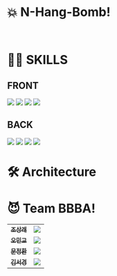 # 💥 N-Hang-Bomb!
<br>

# 🧙‍♂️ SKILLS
## FRONT
<img src="https://img.shields.io/badge/TypeScript-007ACC?style=for-the-badge&logo=typescript&logoColor=white"/>
<img src="https://img.shields.io/badge/React-20232A?style=for-the-badge&logo=react&logoColor=61DAFB"/>
<img src="https://img.shields.io/badge/CSS-239120?&style=for-the-badge&logo=css3&logoColor=white"/>
<img src="https://img.shields.io/badge/Redux-593D88?style=for-the-badge&logo=redux&logoColor=white"/>

## BACK
<img src="https://img.shields.io/badge/Node.js-43853D?style=for-the-badge&logo=node.js&logoColor=white"/>
<img src="https://img.shields.io/badge/Express.js-404D59?style=for-the-badge"/>
<img src="https://img.shields.io/badge/MySQL-00000F?style=for-the-badge&logo=mysql&logoColor=white"/>
<img src="https://img.shields.io/badge/Amazon_AWS-232F3E?style=for-the-badge&logo=amazon-aws&logoColor=white"/>

# 🛠️ Architecture
# 😈 Team BBBA!
<table>
  <tbody>
    <tr>
      <td align="center">
        <a href="https://github.com/Sangrae-Cho">
          <sub>
            <b>조상래</b>
          </sub>
        </a>
        <br>
      </td>
      <td>
        <img src="https://img.shields.io/badge/-Full--Stack-9cf"/>
      </td>
    </tr>
    <tr>
      <td align="center">
        <a href="#">
          <sub>
            <b>오민교</b>
          </sub>
        </a>
        <br>
      </td>
      <td>
      <img src="https://img.shields.io/badge/-Front--End-red"/>
      </td>
    </tr>
    <tr>
      <td align="center">
        <a href="https://github.com/duck-moon9392">
          <sub>
            <b>문정환</b>
          </sub>
        </a>
        <br>
      </td>
      <td>
       <img src="https://img.shields.io/badge/-Front--End-red"/>
      </td>
    </tr>
    <tr>
      <td align="center">
        <a href="https://github.com/riley909">
          <sub>
            <b>김서경</b>
          </sub>
        </a>
        <br>
      </td>
      <td>
       <img src="https://img.shields.io/badge/-Front--End-red"/>
      </td>
    </tr>
  </tbody>
  </table>
